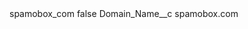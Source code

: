 <?xml version="1.0" encoding="UTF-8"?>
<CustomMetadata xmlns="http://soap.sforce.com/2006/04/metadata" xmlns:xsi="http://www.w3.org/2001/XMLSchema-instance" xmlns:xsd="http://www.w3.org/2001/XMLSchema">
    <label>spamobox_com</label>
    <protected>false</protected>
    <values>
        <field>Domain_Name__c</field>
        <value xsi:type="xsd:string">spamobox.com</value>
    </values>
</CustomMetadata>
